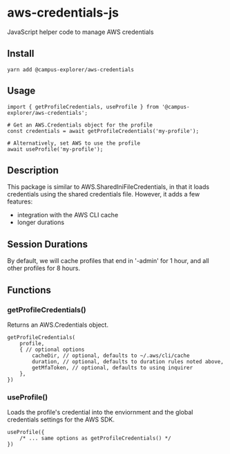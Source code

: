 # aws-credentials-js

JavaScript helper code to manage AWS credentials

## Install

    yarn add @campus-explorer/aws-credentials

## Usage

    import { getProfileCredentials, useProfile } from '@campus-explorer/aws-credentials';

    # Get an AWS.Credentials object for the profile
    const credentials = await getProfileCredentials('my-profile');

    # Alternatively, set AWS to use the profile
    await useProfile('my-profile');

## Description

This package is similar to AWS.SharedIniFileCredentials, in that it loads credentials using the shared credentials file. However, it adds a few features:

-   integration with the AWS CLI cache
-   longer durations

## Session Durations

By default, we will cache profiles that end in '-admin' for 1 hour, and all other profiles for 8 hours.

## Functions

### getProfileCredentials()

Returns an AWS.Credentials object.

    getProfileCredentials(
        profile,
        { // optional options
            cacheDir, // optional, defaults to ~/.aws/cli/cache
            duration, // optional, defaults to duration rules noted above,
            getMfaToken, // optional, defaults to usinq inquirer
        },
    })

### useProfile()

Loads the profile's credential into the enviornment and the global credentials settings for the AWS SDK.

    useProfile({
        /* ... same options as getProfileCredentials() */
    })
